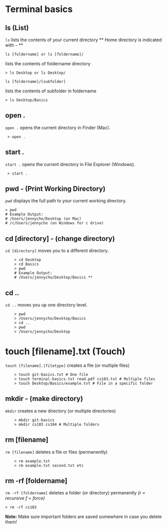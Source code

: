 # Terminal basics

## ls (List)

`ls` lists the contents of your current directory
** Home directory is indicated with `~` **

`ls [foldername] or ls [foldername]/`

lists the contents of foldername directory

```
> ls Desktop or ls Desktop/
```

`ls [foldername]/[subfolder]`

lists the contents of subfolder in foldername

```
> ls Desktop/Basics
```

## open .

`open .` opens the current directory in Finder (Mac).

```
 > open .
```

## start .

`start .` opens the current directory in File Explorer (Windows).

```
 > start .
```

## pwd - (Print Working Directory)

`pwd` displays the full path to your current working directory.

```
> pwd
# Example Output:
# /Users/jennycho/Desktop (on Mac)
# /c/Users/jennycho (on Windows for c drive)
```

## cd [directory] - (change directory)

`cd [directory]` moves you to a different directory.

```
    > cd Desktop
    > cd Basics
    > pwd
    # Example Output:
    # /Users/jennycho/Desktop/Basics **
```

## cd ..

`cd ..` moves you up one directory level.

```
    > pwd
    > /Users/jennycho/Desktop/Basics
    > cd ..
    > pwd
    > /Users/jennycho/Desktop
```

# touch [filename].txt (Touch)

`touch [filename].[filetype]` creates a file (or multiple files)

```
    > touch git-basics.txt # One file
    > touch terminal-basics.txt read.pdf cs103.txt # Multiple files
    > touch Desktop/Basics/example.txt # File in a specific folder
```

## mkdir - (make directory)

`mkdir` creates a new directory (or multiple directories)

```
    > mkdir git-basics
    > mkdir cs103 cs104 # Multiple folders
```

## rm [filename]

`rm [filename]` deletes a file or files (permanently)

```
    > rm example.txt
    > rm example.txt second.txt etc
```

## rm -rf [foldername]

`rm -rf [foldername]` deletes a folder (or directory) permanently _(r = recursive f = force)_

```
> rm -rf cs103
```

**Note:** Make sure important folders are saved somewhere in case you delete them!
